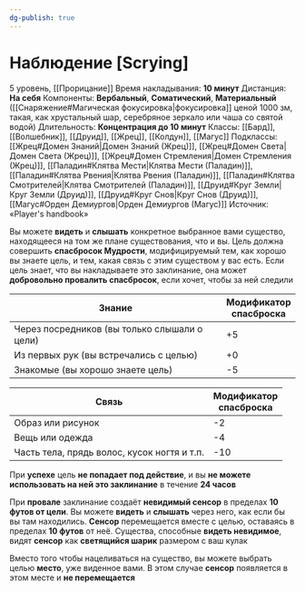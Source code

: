 ```yaml
---
dg-publish: true
---
```

# Наблюдение [Scrying]
5 уровень, [[Прорицание]]
Время накладывания: **10 минут**
Дистанция: **На себя**
Компоненты: **Вербальный**, **Соматический**, **Материальный** ([[Снаряжение#Магическая фокусировка|фокусировка]] ценой 1000 зм, такая, как хрустальный шар, серебряное зеркало или чаша со святой водой)
Длительность: **Концентрация до 10 минут**
Классы: [[Бард]], [[Волшебник]], [[Друид]], [[Жрец]], [[Колдун]], [[Магус]]
Подклассы: [[Жрец#Домен Знаний|Домен Знаний (Жрец)]], [[Жрец#Домен Света|Домен Света (Жрец)]], [[Жрец#Домен Стремления|Домен Стремления (Жрец)]], [[Паладин#Клятва Мести|Клятва Мести (Паладин)]], [[Паладин#Клятва Рвения|Клятва Рвения (Паладин)]], [[Паладин#Клятва Смотрителей|Клятва Смотрителей (Паладин)]], [[Друид#Круг Земли|Круг Земли (Друид)]], [[Друид#Круг Снов|Круг Снов (Друид)]], [[Магус#Орден Демиургов|Орден Демиургов (Магус)]]
Источник: «Player's handbook»

Вы можете **видеть** и **слышать** конкретное выбранное вами существо, находящееся на том же плане существования, что и вы. Цель должна совершить **спасбросок Мудрости**, модифицируемый тем, как хорошо вы знаете цель, и тем, какая связь с этим существом у вас есть. Если цель знает, что вы накладываете это заклинание, она может **добровольно провалить спасбросок**, если хочет, чтобы за ней следили

| Знание                                       | Модификатор  <br>спасброска |
| -------------------------------------------- | --------------------------- |
| Через посредников (вы только слышали о цели) | +5                          |
| Из первых рук (вы встречались с целью)       | +0                          |
| Знакомые (вы хорошо знаете цель)             | -5                          |

| Связь                                       | Модификатор  <br>спасброска |
| ------------------------------------------- | --------------------------- |
| Образ или рисунок                           | -2                          |
| Вещь или одежда                             | -4                          |
| Часть тела, прядь волос, кусок ногтя и т.п. | -10                         |
При **успехе** цель **не попадает под действие**, и вы **не можете использовать на ней это заклинание** в течение **24 часов**

При **провале** заклинание создаёт **невидимый сенсор** в пределах **10 футов от цели**. Вы можете **видеть** и **слышать** через него, как если бы вы там находились. **Сенсор** перемещается вместе с целью, оставаясь в пределах **10 футов** от неё. Существа, способные **видеть невидимое**, видят **сенсор** как **светящийся шарик** размером с ваш кулак

Вместо того чтобы нацеливаться на существо, вы можете выбрать целью **место**, уже виденное вами. В этом случае **сенсор** появляется в этом месте и **не перемещается**